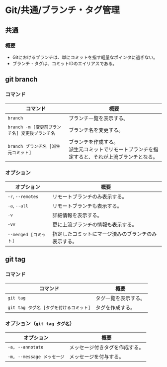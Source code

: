 # Git/共通/ブランチ・タグ管理

## 共通

### 概要

- Gitにおけるブランチは、単にコミットを指す軽量なポインタに過ぎない。
- ブランチ・タグは、コミットIDのエイリアスである。

## git branch

### コマンド

| コマンド                                        | 概要                                                         |
| ----------------------------------------------- | ------------------------------------------------------------ |
| `branch`                                        | ブランチ一覧を表示する。                                     |
| `branch -m [変更前ブランチ名] 変更後ブランチ名` | ブランチ名を変更する。                                       |
| `branch ブランチ名 [派生元コミット]`            | ブランチを作成する。<br />派生元コミットでリモートブランチを指定すると、それが上流ブランチとなる。 |

### オプション

| オプション            | 概要                                                 |
| --------------------- | ---------------------------------------------------- |
| `-r`, `--remotes`     | リモートブランチのみ表示する。                       |
| `-a`, `--all`         | リモートブランチも表示する。                         |
| `-v`                  | 詳細情報を表示する。                                 |
| `-vv`                 | 更に上流ブランチの情報も表示する。                   |
| `--merged [コミット]` | 指定したコミットにマージ済みのブランチのみ表示する。 |

## git tag

### コマンド

| コマンド                                | 概要                 |
| --------------------------------------- | -------------------- |
| `git tag`                               | タグ一覧を表示する。 |
| `git tag タグ名 [タグを付けるコミット]` | タグを作成する。     |

### オプション（`git tag タグ名`）

| オプション                 | 概要                           |
| -------------------------- | ------------------------------ |
| `-a, --annotate`           | メッセージ付きタグを作成する。 |
| `-m, --message メッセージ` | メッセージを付与する。         |
